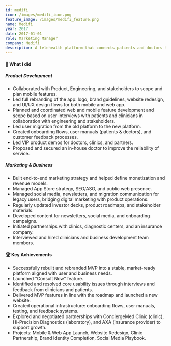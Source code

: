 ```yaml
---
id: medifi
icon: /images/medifi_icon.png
feature_image: /images/medifi_feature.png
name: Medifi
year: 2017
date: 2017-01-01
role: Marketing Manager
company: Medifi
description: A telehealth platform that connects patients and doctors through web and mobile consults.
---
```


#### 🔧 What I did

##### Product Development

- Collaborated with Product, Engineering, and stakeholders to scope and plan mobile features.
- Led full rebranding of the app: logo, brand guidelines, website redesign, and UI/UX design flows for both mobile and web app.
- Planned and coordinated web and mobile feature development and scope based on user interviews with patients and clinicians in collaboration with engineering and stakeholders.
- Led user migration from the old platform to the new platform.
- Created onboarding flows, user manuals (patients & doctors), and customer feedback processes.
- Led VIP product demos for doctors, clinics, and partners.
- Proposed and secured an in-house doctor to improve the reliability of service.

##### Marketing & Business

- Built end-to-end marketing strategy and helped define monetization and revenue models.
- Managed App Store strategy, SEO/ASO, and public web presence.
- Managed social media, newsletters, and migration communication for legacy users, bridging digital marketing with product operations.
- Regularly updated investor decks, product roadmaps, and stakeholder materials.
- Developed content for newsletters, social media, and onboarding campaigns.
- Initiated partnerships with clinics, diagnostic centers, and an insurance company.
- Interviewed and hired clinicians and business development team members.

#### 🏆 Key Achievements

- Successfully rebuilt and rebranded MVP into a stable, market-ready platform aligned with user and business needs.
- Launched “Consult Now” feature.
- Identified and resolved core usability issues through interviews and feedback from clinicians and patients.
- Delivered MVP features in line with the roadmap and launched a new website.
- Created operational infrastructure: onboarding flows, user manuals, testing, and feedback systems.
- Explored and negotiated partnerships with ConciergeMed Clinic (clinic), Hi-Precision Diagnostics (laboratory), and AXA (insurance provider) to support growth.
- Projects: Mobile & Web App Launch, Website Redesign, Clinic Partnership, Brand Identity Completion, Social Media Playbook.